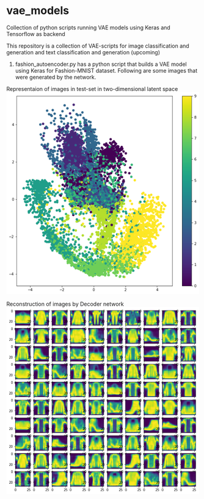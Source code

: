 # vae_models
Collection of python scripts running VAE models using Keras and Tensorflow as backend

This repository is a collection of VAE-scripts for image classification and generation and text classification and generation
(upcoming)

1. fashion_autoencoder.py has a python script that builds a VAE model using Keras for Fashion-MNIST dataset. Following are some
images that were generated by the network.

Representaion of images in test-set in two-dimensional latent space
![Representaion of original images in two-dimensional space](https://github.com/anktplwl91/vae_models/blob/master/latent_repr.png)

Reconstruction of images by Decoder network
![Some reconstructed images](https://github.com/anktplwl91/vae_models/blob/master/gen_sample.png)

